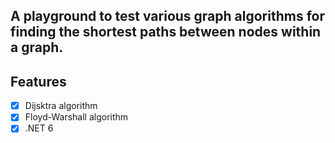 ## A playground to test various graph algorithms for finding the shortest paths between nodes within a graph. 

## Features
- [X] Dijsktra algorithm
- [X] Floyd-Warshall algorithm
- [X] .NET 6
